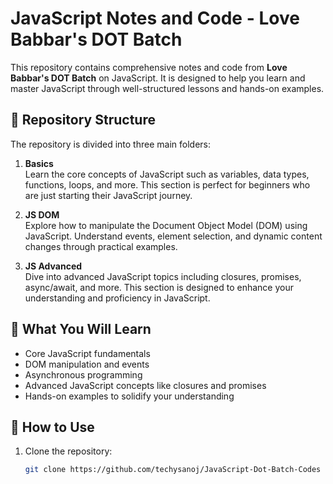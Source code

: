 # JavaScript Notes and Code - Love Babbar's DOT Batch

This repository contains comprehensive notes and code from **Love Babbar's DOT Batch** on JavaScript. It is designed to help you learn and master JavaScript through well-structured lessons and hands-on examples.

## 📂 Repository Structure

The repository is divided into three main folders:

1. **Basics**  
   Learn the core concepts of JavaScript such as variables, data types, functions, loops, and more. This section is perfect for beginners who are just starting their JavaScript journey.

2. **JS DOM**  
   Explore how to manipulate the Document Object Model (DOM) using JavaScript. Understand events, element selection, and dynamic content changes through practical examples.

3. **JS Advanced**  
   Dive into advanced JavaScript topics including closures, promises, async/await, and more. This section is designed to enhance your understanding and proficiency in JavaScript.

## 📘 What You Will Learn

- Core JavaScript fundamentals
- DOM manipulation and events
- Asynchronous programming
- Advanced JavaScript concepts like closures and promises
- Hands-on examples to solidify your understanding

## 🚀 How to Use

1. Clone the repository:
   ```bash
   git clone https://github.com/techysanoj/JavaScript-Dot-Batch-Codes
